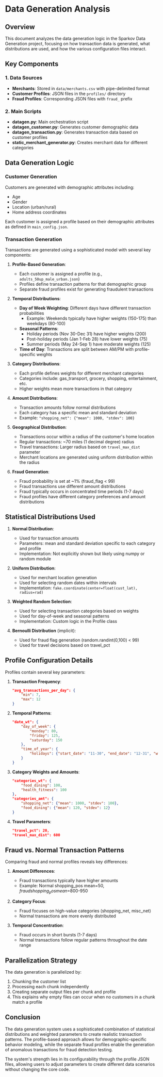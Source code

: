 # Data Generation Analysis

## Overview

This document analyzes the data generation logic in the Sparkov Data Generation project, focusing on how transaction data is generated, what distributions are used, and how the various configuration files interact.

## Key Components

### 1. Data Sources

- **Merchants**: Stored in `data/merchants.csv` with pipe-delimited format
- **Customer Profiles**: JSON files in the `profiles/` directory
- **Fraud Profiles**: Corresponding JSON files with `fraud_` prefix

### 2. Main Scripts

- **datagen.py**: Main orchestration script
- **datagen_customer.py**: Generates customer demographic data
- **datagen_transaction.py**: Generates transaction data based on customer profiles
- **static_merchant_generator.py**: Creates merchant data for different categories

## Data Generation Logic

### Customer Generation

Customers are generated with demographic attributes including:
- Age
- Gender
- Location (urban/rural)
- Home address coordinates

Each customer is assigned a profile based on their demographic attributes as defined in `main_config.json`.

### Transaction Generation

Transactions are generated using a sophisticated model with several key components:

1. **Profile-Based Generation**:
   - Each customer is assigned a profile (e.g., `adults_50up_male_urban.json`)
   - Profiles define transaction patterns for that demographic group
   - Separate fraud profiles exist for generating fraudulent transactions

2. **Temporal Distributions**:
   - **Day of Week Weighting**: Different days have different transaction probabilities
     - Example: Weekends typically have higher weights (150-175) than weekdays (80-100)
   - **Seasonal Patterns**: 
     - Holiday periods (Nov 30-Dec 31) have higher weights (200)
     - Post-holiday periods (Jan 1-Feb 28) have lower weights (75)
     - Summer periods (May 24-Sep 1) have moderate weights (125)
   - **Time of Day**: Transactions are split between AM/PM with profile-specific weights

3. **Category Distributions**:
   - Each profile defines weights for different merchant categories
   - Categories include: gas_transport, grocery, shopping, entertainment, etc.
   - Higher weights mean more transactions in that category

4. **Amount Distributions**:
   - Transaction amounts follow normal distributions
   - Each category has a specific mean and standard deviation
   - Example: `"shopping_net": {"mean": 1000, "stdev": 100}`

5. **Geographical Distribution**:
   - Transactions occur within a radius of the customer's home location
   - Regular transactions: ~70 miles (1 decimal degree) radius
   - Travel transactions: Larger radius based on `travel_max_dist` parameter
   - Merchant locations are generated using uniform distribution within the radius

6. **Fraud Generation**:
   - Fraud probability is set at ~1% (fraud_flag < 99)
   - Fraud transactions use different amount distributions
   - Fraud typically occurs in concentrated time periods (1-7 days)
   - Fraud profiles have different category preferences and amount distributions

## Statistical Distributions Used

1. **Normal Distribution**:
   - Used for transaction amounts
   - Parameters: mean and standard deviation specific to each category and profile
   - Implementation: Not explicitly shown but likely using numpy or random module

2. **Uniform Distribution**:
   - Used for merchant location generation
   - Used for selecting random dates within intervals
   - Implementation: `fake.coordinate(center=float(cust_lat), radius=rad)`

3. **Weighted Random Selection**:
   - Used for selecting transaction categories based on weights
   - Used for day-of-week and seasonal patterns
   - Implementation: Custom logic in the Profile class

4. **Bernoulli Distribution** (implicit):
   - Used for fraud flag generation (random.randint(0,100) < 99)
   - Used for travel decisions based on travel_pct

## Profile Configuration Details

Profiles contain several key parameters:

1. **Transaction Frequency**:
   ```json
   "avg_transactions_per_day": {
       "min": 7,
       "max": 12
   }
   ```

2. **Temporal Patterns**:
   ```json
   "date_wt": {
       "day_of_week": {
           "monday": 80,
           "friday": 125,
           "saturday": 150
       },
       "time_of_year": {
           "holidays": {"start_date": "11-30", "end_date": "12-31", "weight": 200}
       }
   }
   ```

3. **Category Weights and Amounts**:
   ```json
   "categories_wt": {
       "food_dining": 100,
       "health_fitness": 100
   },
   "categories_amt": {
       "shopping_net": {"mean": 1000, "stdev": 100},
       "food_dining": {"mean": 120, "stdev": 12}
   }
   ```

4. **Travel Parameters**:
   ```json
   "travel_pct": 20,
   "travel_max_dist": 600
   ```

## Fraud vs. Normal Transaction Patterns

Comparing fraud and normal profiles reveals key differences:

1. **Amount Differences**:
   - Fraud transactions typically have higher amounts
   - Example: Normal shopping_pos mean=$50, fraud shopping_pos mean=$800-950

2. **Category Focus**:
   - Fraud focuses on high-value categories (shopping_net, misc_net)
   - Normal transactions are more evenly distributed

3. **Temporal Concentration**:
   - Fraud occurs in short bursts (1-7 days)
   - Normal transactions follow regular patterns throughout the date range

## Parallelization Strategy

The data generation is parallelized by:
1. Chunking the customer list
2. Processing each chunk independently
3. Creating separate output files per chunk and profile
4. This explains why empty files can occur when no customers in a chunk match a profile

## Conclusion

The data generation system uses a sophisticated combination of statistical distributions and weighted parameters to create realistic transaction patterns. The profile-based approach allows for demographic-specific behavior modeling, while the separate fraud profiles enable the generation of anomalous transactions for fraud detection testing.

The system's strength lies in its configurability through the profile JSON files, allowing users to adjust parameters to create different data scenarios without changing the core code.